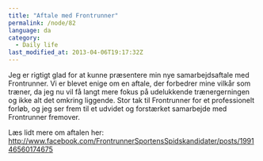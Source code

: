 ```yaml
---
title: "Aftale med Frontrunner"
permalink: /node/82
language: da
category:
  - Daily life
last_modified_at: 2013-04-06T19:17:32Z
---
```


Jeg er rigtigt glad for at kunne præsentere min nye samarbejdsaftale med Frontrunner. Vi er blevet enige om en aftale, der forbedrer mine vilkår som træner, da jeg nu vil få langt mere fokus på udelukkende trænergerningen og ikke alt det omkring liggende. Stor tak til Frontrunner for et professionelt forløb, og jeg ser frem til et udvidet og forstærket samarbejde med Frontrunner fremover.



Læs lidt mere om aftalen her: http://www.facebook.com/FrontrunnerSportensSpidskandidater/posts/199146560174675
